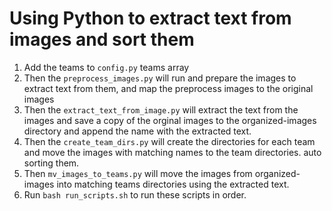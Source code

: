# Using Python to extract text from images and sort them

1. Add the teams to `config.py` teams array
2. Then the `preprocess_images.py` will run and prepare the images to extract text from them, and map the preprocess images to the original images
3. Then the `extract_text_from_image.py` will extract the text from the images and save a copy of the orginal images to the organized-images directory and append the name with the extracted text.
4. Then the `create_team_dirs.py` will create the directories for each team and move the images with matching names to the team directories. auto sorting them.
5. Then `mv_images_to_teams.py` will move the images from organized-images into matching teams directories using the extracted text.
6. Run `bash run_scripts.sh` to run these scripts in order.
